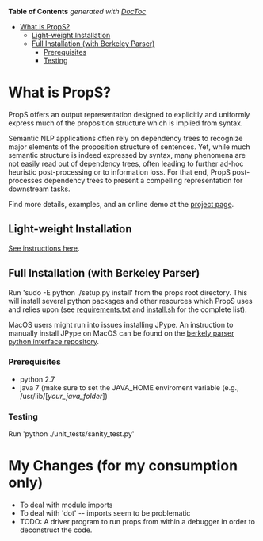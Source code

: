 <!-- START doctoc generated TOC please keep comment here to allow auto update -->
<!-- DON'T EDIT THIS SECTION, INSTEAD RE-RUN doctoc TO UPDATE -->
**Table of Contents**  *generated with [DocToc](https://github.com/thlorenz/doctoc)*

- [What is PropS?](#what-is-props)
  - [Light-weight Installation](#light-weight-installation)
  - [Full Installation (with Berkeley Parser)](#full-installation-with-berkeley-parser)
    - [Prerequisites](#prerequisites)
    - [Testing](#testing)

<!-- END doctoc generated TOC please keep comment here to allow auto update -->

# What is PropS?

PropS offers an output representation designed to explicitly and uniformly express much of the proposition structure which is implied from syntax.

Semantic NLP applications often rely on dependency trees to recognize major elements of the proposition structure of sentences. 
Yet, while much semantic structure is indeed expressed by syntax, many phenomena are not easily read out of dependency trees, often leading to further ad-hoc heuristic post-processing or to information loss. 
For that end, PropS post-processes dependency trees to present a compelling representation for downstream tasks.

Find more details, examples, and an online demo at the [project page](http:/www.cs.biu.ac.il/~stanovg/props.html).

## Light-weight Installation
[See instructions here](PIPELINE.md).

## Full Installation (with Berkeley Parser)

Run 'sudo -E python ./setup.py install' from the props root directory.
This will install several python packages and other resources which PropS uses and relies upon (see [requirements.txt](props/install/requirements.txt) and [install.sh](props/install/install.sh) for the complete list).

MacOS users might run into issues installing JPype. An instruction to manually install JPype on MacOS can be found on the [berkely parser python interface repository](https://github.com/emcnany/berkeleyinterface#installation-and-dependencies).

### Prerequisites

* python 2.7
* java 7 (make sure to set the JAVA_HOME enviroment variable (e.g., /usr/lib/[*your_java_folder*])

### Testing 

Run 'python ./unit_tests/sanity_test.py'

# My Changes (for my consumption only)
-  To deal with module imports
-  To deal with 'dot'  -- imports seem to be problematic
-  TODO: A driver program to  run props from within a debugger in order to deconstruct the code.




